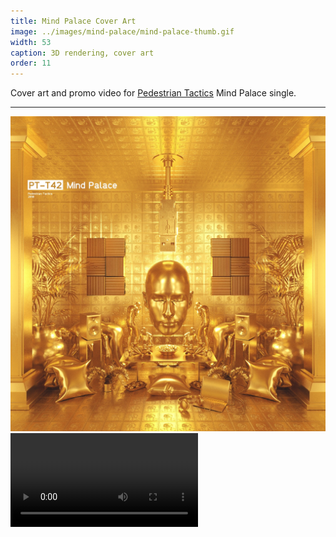 ```yaml
---
title: Mind Palace Cover Art
image: ../images/mind-palace/mind-palace-thumb.gif
width: 53
caption: 3D rendering, cover art
order: 11
---
```


Cover art and promo video for [Pedestrian Tactics](https://pedestriantactics.com) Mind Palace single.

***

![](../images/mind-palace/mind-palace-cover-art.jpeg)
<video controls src="images/mind-palace/mind-palace-video.mov"></video>
